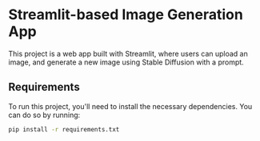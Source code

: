 # Streamlit-based Image Generation App

This project is a web app built with Streamlit, where users can upload an image, and generate a new image using Stable Diffusion with a prompt.

## Requirements

To run this project, you'll need to install the necessary dependencies. You can do so by running:

```bash
pip install -r requirements.txt
